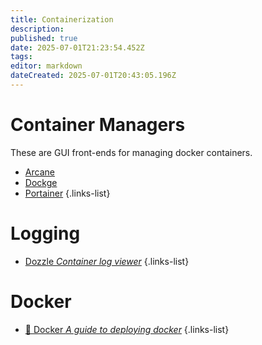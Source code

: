 ```yaml
---
title: Containerization
description: 
published: true
date: 2025-07-01T21:23:54.452Z
tags: 
editor: markdown
dateCreated: 2025-07-01T20:43:05.196Z
---
```


# Container Managers
These are GUI front-ends for managing docker containers.
- [Arcane](/arcane)
- [Dockge](/Dockge)
- [Portainer](/Portainer)
{.links-list}

# Logging
- [Dozzle *Container log viewer*](/dozzle)
{.links-list}

# Docker
- [🐳 Docker *A guide to deploying docker*](/Docker)
{.links-list}



